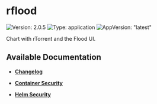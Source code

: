 # rflood

![Version: 2.0.5](https://img.shields.io/badge/Version-2.0.5-informational?style=flat-square) ![Type: application](https://img.shields.io/badge/Type-application-informational?style=flat-square) ![AppVersion: "latest"](https://img.shields.io/badge/AppVersion-"latest"-informational?style=flat-square)

Chart with rTorrent and the Flood UI.

## Available Documentation

- [**Changelog**](CHANGELOG)

- [**Container Security**](container-security)

- [**Helm Security**](helm-security)

